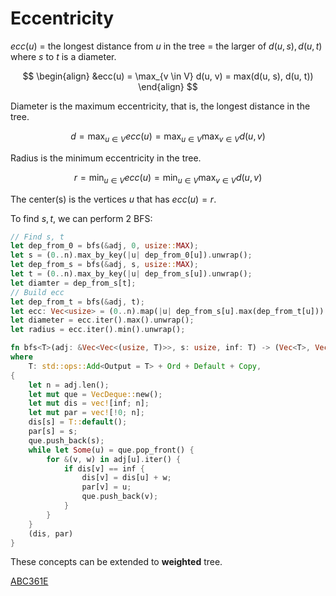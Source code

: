 # Eccentricity


$ecc(u)$
= the longest distance from $u$ in the tree
= the larger of $d(u, s), d(u, t)$ where $s$ to $t$ is a diameter.

$$
\begin{align}
&ecc(u)
= \max_{v \in V} d(u, v)
= max(d(u, s), d(u, t))
\end{align}
$$

Diameter is the maximum eccentricity, that is, the longest distance in the tree.

$$
d = \max_{u \in V} ecc(u) = \max_{u \in V} \max_{v \in V} d(u, v)
$$

Radius is the minimum eccentricity in the tree.

$$
r = \min_{u \in V} ecc(u) = \min_{u \in V} \max_{v \in V} d(u, v)
$$

The center(s) is the vertices $u$ that has $ecc(u) = r$.

To find $s, t$, we can perform 2 BFS:

```rust
// Find s, t
let dep_from_0 = bfs(&adj, 0, usize::MAX);
let s = (0..n).max_by_key(|u| dep_from_0[u]).unwrap();
let dep_from_s = bfs(&adj, s, usize::MAX);
let t = (0..n).max_by_key(|u| dep_from_s[u]).unwrap();
let diamter = dep_from_s[t];
// Build ecc
let dep_from_t = bfs(&adj, t);
let ecc: Vec<usize> = (0..n).map(|u| dep_from_s[u].max(dep_from_t[u])).collect();
let diameter = ecc.iter().max().unwrap();
let radius = ecc.iter().min().unwrap();
```

```rust
fn bfs<T>(adj: &Vec<Vec<(usize, T)>>, s: usize, inf: T) -> (Vec<T>, Vec<usize>)
where
    T: std::ops::Add<Output = T> + Ord + Default + Copy,
{
    let n = adj.len();
    let mut que = VecDeque::new();
    let mut dis = vec![inf; n];
    let mut par = vec![!0; n];
    dis[s] = T::default();
    par[s] = s;
    que.push_back(s);
    while let Some(u) = que.pop_front() {
        for &(v, w) in adj[u].iter() {
            if dis[v] == inf {
                dis[v] = dis[u] + w;
                par[v] = u;
                que.push_back(v);
            }
        }
    }
    (dis, par)
}
```

These concepts can be extended to **weighted** tree.

[ABC361E](https://atcoder.jp/contests/abc361/submissions/55321370)